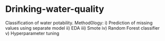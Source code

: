 # Drinking-water-quality
Classification of water potability.
Method0logy:
i) Prediction of missing values using separate model
ii) EDA
iii) Smote
iv) Random Forest classifier
v) Hyperparameter tuning
